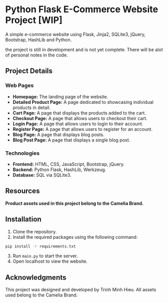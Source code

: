 # Python Flask E-Commerce Website Project [WIP]
A simple e-commerce website using Flask, Jinja2, SQLite3, jQuery, Bootstrap, HashLib and Python.

the project is still in development and is not yet complete.
There will be alot of personal notes in the code.
## Project Details

### Web Pages
- **Homepage:** The landing page of the website.
- **Detailed Product Page:** A page dedicated to showcasing individual products in detail.
- **Cart Page:** A page that displays the products added to the cart.
- **Checkout Page:** A page that allows users to checkout their cart.
- **Login Page:** A page that allows users to login to their account.
- **Register Page:** A page that allows users to register for an account.
- **Blog Page:** A page that displays blog posts.
- **Blog Post Page:** A page that displays a single blog post.

### Technologies
- **Frontend:** HTML, CSS, JavaScript, Bootstrap, jQuery.
- **Backend:** Python Flask, HashLib, Werkzeug.
- **Database:** SQL via SQLite3.

## Resources
**Product assets used in this project belong to the Camelia Brand.**

## Installation
1. Clone the repository.
2. Install the required packages using the following command:
```bash
pip install -r requirements.txt
```
3. Run ``main.py`` to start the server.
4. Open localhost to view the website.

## Acknowledgments
This project was designed and developed by Trinh Minh Hieu. All assets used belong to the Camelia Brand.